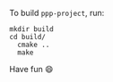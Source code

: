 To build `ppp-project`, run:

```shell
mkdir build
cd build/
  cmake ..
  make
```

Have fun :smile:
